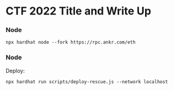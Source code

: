 # CTF 2022 Title and Write Up


### Node

```
npx hardhat node --fork https://rpc.ankr.com/eth
```
### Node

Deploy:

```
npx hardhat run scripts/deploy-rescue.js --network localhost
```
